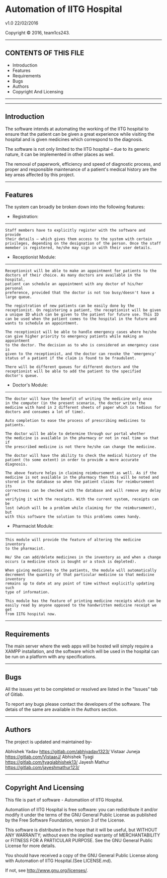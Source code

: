 # Automation of IITG Hospital

v1.0 22/02/2016

Copyright © 2016, team1cs243.



--------------------------------------------------------------------------------

CONTENTS OF THIS FILE
---------------------
   
 * Introduction
 * Features
 * Requirements
 * Bugs
 * Authors
 * Copyright And Licensing
 
--------------------------------------------------------------------------------
--------------------------------------------------------------------------------

Introduction
------------

The software intends at automating the working of the IITG hospital to
ensure that the patient can be given a great experience while visiting the
hospital and is given medicines which correspond to the diagnosis.

The software is not only limited to the IITG hospital – due to its generic
nature, it can be implemented in other places as well.

The removal of paperwork, efficiency and speed of diagnostic process,
and proper and responsible maintenance of a patient's medical history are
the key areas affected by this project.

--------------------------------------------------------------------------------

Features
--------

The system can broadly be broken down into the following features:

  * Registration:
  ---------------

    Staff members have to explicitly register with the software and provide
    their details – which gives them access to the system with certain
    privileges, depending on the designation of the person. Once the staff
    memeber is registered, he/she may sign in with their user details.

  * Receptionist Module:
  ----------------------

    Receptionist will be able to make an appointment for patients to the
    doctors of their choice. As many doctors are available in the hospital,
    patient can schedule an appointment with any doctor of his/her personal
    preference, provided that the doctor is not too busy/doesn't have a
    large queue.
    
    The registration of new patients can be easily done by the
    receptionist. On registering a patient, the receptionist will be given
    a unique ID which can be given to the patient for future use. This ID
    can be used when the patient comes to the hospital in the future and
    wants to schedule an appointment.
    
    The receptionist will be able to handle emergency cases where he/she
    can give higher priority to emergency patients while making an appointment
    to the doctor. The decision as to who is considered an emergency case is
    given to the receptionist, and the doctor can revoke the 'emergency'
    status of a patient if the claim is found to be fraudulent.
    
    There will be different queues for different doctors and the
    receptionist will be able to add the patient to the specified
    doctor's queue.

  * Doctor's Module:
  ------------------

    The doctor will have the benefit of writing the medicine only once
    in the computer (in the present scenario, the doctor writes the
    medicine with hand in 2 different sheets of paper which is tedious for
    doctors and consumes a lot of time).
    
    Auto completion to ease the process of prescribing medicines to patients.
    
    The doctor will be able to determine through our portal whether
    the medicine is available in the pharmacy or not in real time so that if
    the prescribed medicine is not there he/she can change the medicine.
    
    The doctor will have the ability to check the medical history of the
    patient (to some extent) in order to provide a more accurate diagnosis.
    
    The above feature helps in claiming reimbursement as well. As if the
    medicine is not available in the pharmacy then this will be noted and
    stored in the database so when the patient claims for reimbursement its
    correctness can be checked with the database and will remove any delay of
    verifying it with the receipts. With the current system, receipts can be
    lost (which will be a problem while claiming for the reimbursement), but
    with this software the solution to this problems comes handy.

  * Pharmacist Module:
  --------------------

    This module will provide the feature of altering the medicine inventory
    to the pharmacist.
    
    He/ She can add/delete medicines in the inventory as and when a change
    occurs (a medicine stock is bought or a stock is depleted).
    
    When giving medicines to the patients, the module will automatically
    decrement the quantity of that particular medicine so that medicine inventory
    remains up to date at any point of time without explicitly updating such
    type of information.
    
    This module has the feature of printing medicine receipts which can be
    easily read by anyone opposed to the handwritten medicine receipt we get
    from IITG hospital now.

--------------------------------------------------------------------------------

Requirements
------------

The main server where the web apps will be hosted will simply require a
XAMPP installation, and the software which will be used in the hospital
can be run on a platform with any specifications.

--------------------------------------------------------------------------------

Bugs
----

All the issues yet to be completed or resolved are listed in the "Issues"
tab of Gitlab.

To report any bugs please contact the developers of the software.
The detais of the same are available in the Authors section.

--------------------------------------------------------------------------------

Authors
-------

The project is updated and maintained by-

Abhishek Yadav https://gitlab.com/abhiyadav1323/
Vistaar Juneja https://gitlab.com/VistaarJ/
Abhishek Tyagi https://gitlab.com/tyagiabhishek13/
Jayesh Mathur https://gitlab.com/jayeshmathur123/

--------------------------------------------------------------------------------

Copyright And Licensing
-----------------------

This file is part of software - Automatiion of IITG Hospital.

Automatiion of IITG Hospital is free software: you can redistribute it and/or modify
it under the terms of the GNU General Public License as published by
the Free Software Foundation, version 3 of the License.

This software is distributed in the hope that it will be useful,
but WITHOUT ANY WARRANTY; without even the implied warranty of
MERCHANTABILITY or FITNESS FOR A PARTICULAR PURPOSE.  See the
GNU General Public License for more details.

You should have received a copy of the GNU General Public License
along with Automation of IITG Hospital.(See LICENSE.md).

If not, see <http://www.gnu.org/licenses/>.


